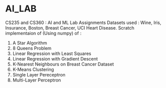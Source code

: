 # AI_LAB
CS235 and CS360 : AI and ML Lab Assignments
Datasets used : Wine, Iris, Insurance, Boston, Breast Cancer, UCI Heart Disease.
Scratch implementaion of (Using numpy) of :
1. A Star Algorithm
2. 8 Queens Problem
3. Linear Regression with Least Squares
4. Linear Regression with Gradient Descent
5. K-Nearest Neighbours on Breast Cancer Dataset
6. K-Means Clustering
7. Single Layer Pereceptron
8. Multi-Layer Perceptron
